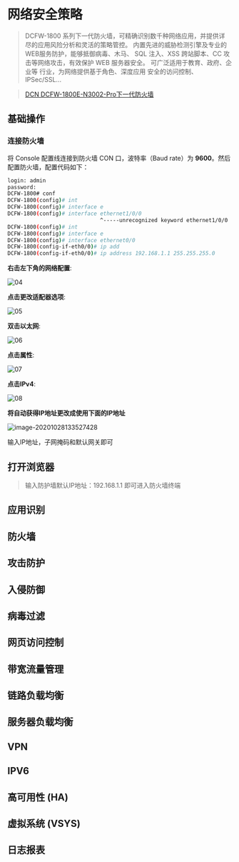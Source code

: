 # 网络安全策略

> DCFW-1800 系列下一代防火墙，可精确识别数千种网络应用，并提供详 尽的应用风险分析和灵活的策略管控。
> 内置先进的威胁检测引擎及专业的WEB服务防护，能够抵御病毒、木马、 SQL 注入、XSS 跨站脚本、CC 攻击等网络攻击，有效保护 WEB 服务器安全。
> 可广泛适用于教育、政府、企业等 行业，为网络提供基于角色、深度应用 安全的访问控制、IPSec/SSL...

> [DCN DCFW-1800E-N3002-Pro下一代防火墙](http://www.dcnetworks.com.cn/goods/148.html)

## 基础操作

### 连接防火墙

将 Console 配置线连接到防火墙 CON 口，波特率（Baud rate）为 **9600**。然后配置防火墙，配置代码如下：

```sh
login: admin
password: 
DCFW-1800# conf
DCFW-1800(config)# int
DCFW-1800(config)# interface e
DCFW-1800(config)# interface ethernet1/0/0
                             ^-----unrecognized keyword ethernet1/0/0
DCFW-1800(config)# int                    
DCFW-1800(config)# interface e
DCFW-1800(config)# interface ethernet0/0  
DCFW-1800(config-if-eth0/0)# ip add
DCFW-1800(config-if-eth0/0)# ip address 192.168.1.1 255.255.255.0
```

**右击左下角的网络配置**:

![04](.\img\04.jpg)

**点击更改适配器选项**:

![05](.\img\05.jpg)

**双击以太网**:

![06](.\img\06.jpg)

**点击属性**:

![07](.\img\07.jpg)

**点击IPv4**:

![08](.\img\08.jpg)

**将自动获得IP地址更改成使用下面的IP地址**

![image-20201028133527428](.\img\image-20201028133527428.png)

输入IP地址，子网掩码和默认网关即可

## 打开浏览器

> 输入防护墙默认IP地址：192.168.1.1 即可进入防火墙终端

## 应用识别

## 防火墙

## 攻击防护

## 入侵防御

## 病毒过滤

## 网页访问控制

## 带宽流量管理

## 链路负载均衡

## 服务器负载均衡

## VPN

## IPV6

## 高可用性 (HA)

## 虚拟系统 (VSYS)

## 日志报表